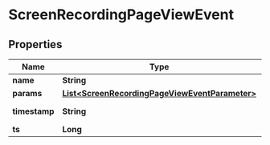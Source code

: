 
# ScreenRecordingPageViewEvent

## Properties
Name | Type | Description | Notes
------------ | ------------- | ------------- | -------------
**name** | **String** |  |  [optional]
**params** | [**List&lt;ScreenRecordingPageViewEventParameter&gt;**](ScreenRecordingPageViewEventParameter.md) |  |  [optional]
**timestamp** | **String** | Timestamp of the event |  [optional]
**ts** | **Long** |  |  [optional]



